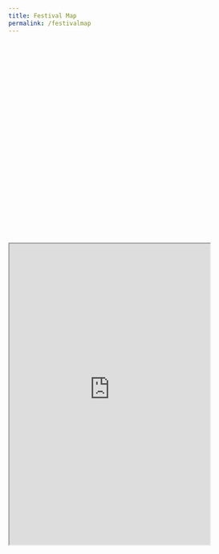 ```yaml
---
title: Festival Map
permalink: /festivalmap
---
```

<html>
<body>
 <div id="googleMap" style="width:100%;height:400px;"></div>
<iframe src="https://www.google.com/maps/d/embed?mid=1iocybSAgqXITlJxyuPm-Vo-BxEwqcVc&ehbc=2E312F" width="400" height="600"></iframe>
</body>
</html>
